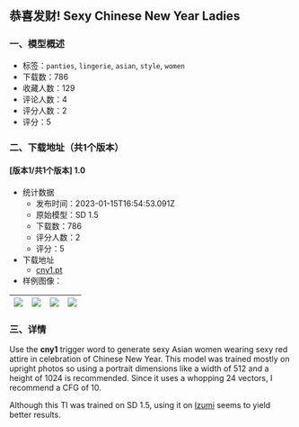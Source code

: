 ## 恭喜发财! Sexy Chinese New Year Ladies
### 一、模型概述

- 标签：`panties`, `lingerie`, `asian`, `style`, `women`
- 下载数：786
- 收藏人数：129
- 评论人数：4
- 评分人数：2
- 评分：5

### 二、下载地址（共1个版本）

#### [版本1/共1个版本] 1.0

- 统计数据
  - 发布时间：2023-01-15T16:54:53.091Z
  - 原始模型：SD 1.5
  - 下载数：786
  - 评分人数：2
  - 评分：5
- 下载地址
  - [cny1.pt](https://civitai.com/api/download/models/5211)
- 样例图像：

| <img src="https://image.civitai.com/xG1nkqKTMzGDvpLrqFT7WA/a58f9960-e892-4215-9b6d-17aef1c96f00/width=450/39667.jpeg" /> | <img src="https://image.civitai.com/xG1nkqKTMzGDvpLrqFT7WA/1f733ff8-7e4f-4778-72f6-749d44156f00/width=450/39672.jpeg" /> | <img src="https://image.civitai.com/xG1nkqKTMzGDvpLrqFT7WA/0fd8ff5c-def8-4aa1-1956-bf3e22ca6700/width=450/39671.jpeg" /> | <img src="https://image.civitai.com/xG1nkqKTMzGDvpLrqFT7WA/28513e6f-263e-4a9d-6a88-710500e0db00/width=450/39670.jpeg" /> |
| ---- | ---- | ---- | ---- |


### 三、详情
<p>Use the <strong>cny1</strong> trigger word to generate sexy Asian women wearing sexy red attire in celebration of Chinese New Year. This model was trained mostly on upright photos so using a portrait dimensions like a width of 512 and a height of 1024 is recommended. Since it uses a whopping 24 vectors, I recommend a CFG of 10.</p><p>Although this TI was trained on SD 1.5, using it on <a rel="ugc" href="https://civitai.com/models/1364/izumi">Izumi</a> seems to yield better results.</p>